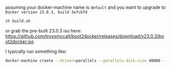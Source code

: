 

assuming your docker-machine name is `default` and you want to upgrade to `Docker version 23.0.3, build 3e7cbfd`


```bash
sh build.sh
```


or grab the pre-built 23.0.3 iso here: https://github.com/troyxmccall/boot2docker/releases/download/v23.0.3/boot2docker.iso



I typically run something like:

```bash
docker-machine create --driver=parallels --parallels-disk-size 40000 --parallels-cpu-count -1 --parallels-memory 16384 --parallels-boot2docker-url https://github.com/troyxmccall/boot2docker/releases/download/v23.0.3/boot2docker.iso default
```
